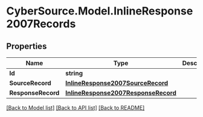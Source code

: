 # CyberSource.Model.InlineResponse2007Records
## Properties

Name | Type | Description | Notes
------------ | ------------- | ------------- | -------------
**Id** | **string** |  | [optional] 
**SourceRecord** | [**InlineResponse2007SourceRecord**](InlineResponse2007SourceRecord.md) |  | [optional] 
**ResponseRecord** | [**InlineResponse2007ResponseRecord**](InlineResponse2007ResponseRecord.md) |  | [optional] 

[[Back to Model list]](../README.md#documentation-for-models) [[Back to API list]](../README.md#documentation-for-api-endpoints) [[Back to README]](../README.md)

